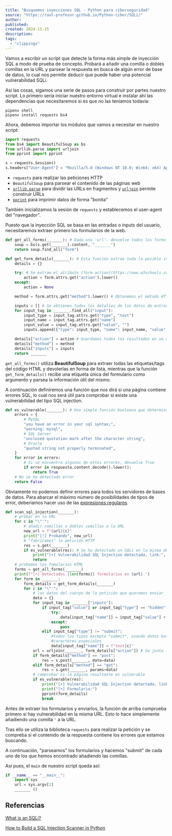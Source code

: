 ```yaml
---
title: "Busquemos inyecciones SQL - Python para ciberseguridad"
source: "https://raul-profesor.github.io/Python-ciber/SQLi/"
author:
published:
created: 2024-11-15
description:
tags:
  - "clippings"
---
```

Vamos a escribir un script que detecte la forma más simple de inyección SQL a modo de prueba de concepto. Probará a añadir una comilla o dobles comillas en la URL y parsear la respuesta en busca de algún error de base de datos, lo cual nos permite deducir que puede haber una potencial vulnerabilidad SQLi.

Así las cosas, sigamos una serie de pasos para construir por partes nuestro script. Lo primero sería iniciar nuestro entorno virtual e instalar ahí las dependencias que necesitaremos si es que no las teníamos todavía:

```
pipenv shell
pipenv install requests bs4
```

Ahora, debemos importar los módulos que vamos a necesitar en nuestro script:

```python
import requests
from bs4 import BeautifulSoup as bs
from urllib.parse import urljoin
from pprint import pprint

s = requests.Session()
s.headers["User-Agent"] = "Mozilla/5.0 (Windows NT 10.0; Win64; x64) AppleWebKit/537.36 (KHTML, like Gecko) Chrome/83.0.4103.106 Safari/537.36"
```

- `requests` para realizar las peticiones HTTP
- `BeautifulSoup` para parsear el contenido de las páginas web
- [`urllib.parse`](https://rico-schmidt.name/pymotw-3/urllib.parse/index.html) para dividir las URLs en fragmentos y [`urljoin`](https://docs.python.org/es/3/library/urllib.parse.html#urllib.parse.urljoin) permite construir URLs
- [`pprint`](https://docs.python.org/es/3/library/pprint.html) para imprimir datos de forma "bonita"

También inicializamos la sesión de `requests` y establecemos el user-agent del "navegador".

Puesto que la inyección SQL se basa en las entradas o inputs del usuario, necesitaremos extraer primero los formularios de la web.

```python
def get_all_forms(_______): # Dada una 'url'. devuelve todos los formularios que contiene el código HTML
    soup = bs(s.get(_______).content, "_______")
    return soup.find_all("form")

def get_form_details(_______): # Esta función extrae toda la posible información útil de un formulario HTML    
    details = {}

    try: # Se extrae el atributo [form action](https://www.w3schools.com/tags/att_form_action.asp) de la URL objetivo
        action = form.attrs.get("action").lower()
    except:
        action = None

    method = form.attrs.get("method").lower() # Obtenemos el método HTTP utilizado por el formulario (POST, GET ...)

    inputs = [] # Se obtienen todos los detalles de los datos de entrada, tales como el tipo y el nombre
    for input_tag in _______.find_all("input"):
        input_type = input_tag.attrs.get("type", "text")
        input_name = input_tag.attrs.get("name")
        input_value = input_tag.attrs.get("value", "")
        inputs.append({"type": input_type, "name": input_name, "value": input_value})

    details["action"] = action # Guardamos todos los resultados en un diccionario
    details["method"] = method
    details["inputs"] = inputs
    return _______
```

`get_all_forms()` utiliza **BeautifulSoup** para extraer todas las etiquetas/tags del código HTML y devolerlas en forma de lista, mientras que la función `get_form_details()` recibe una etiqueta única del formulario como argumento y parsea la información útil del mismo.

A continuación definiremos una función que nos dirá si una página contiene errores SQL, lo cual nos será útil para comprobar si existe una vulnerabilidad del tipo SQL injection.

```python
def es_vulnerable(_______): # Una simple función booleana que determina si una página es vulnerable a un SQL injection analizando su respuesta
    errors = { 
        # MySQL
        "you have an error in your sql syntax;",
        "warning: mysql",
        # SQL Server
        "unclosed quotation mark after the character string",
        # Oracle
        "quoted string not properly terminated",
    }
    for error in errors: 
        # Si se encuentra algunos de estos errores, devuelve True
        if error in respuesta.content.decode().lower():
            return True
    # No se ha detectado error
    return False
```

Obviamente no podemos definir errores para todos los servidores de bases de datos. Para abarcar el máximo número de posibilidades de tipos de error, deberíamos hacer uso de las [expresiones regulares](https://www.adictosaltrabajo.com/2015/01/29/regexsam/).

```python
def scan_sql_injection(_______):
    # probar en la URL
    for c in "\"'":
        # añadir comillas o dobles comillas a la URL
        new_url = f"{url}{c}"
        print("[!] Probando", new_url)
        # "fabricamos" la petición HTTP
        res = s.get(_______)
        if es_vulnerable(res): # Se ha detectado un SQLi en la misma URL, no es necesario proceder más allá para extraer formularios y enviarlos
            print("[+] Vulnerabilidad SQL Injection detectada, link:", _______)
            return
    # probamos los fomularios HTML
    forms = get_all_forms(_______)
    print(f"[+] Detectados {len(forms)} formularios en {url}.")
    for form in _______:
        form_details = get_form_details(_______)
        for c in "\"'":
            # los datos del cuerpo de la petición que queremos enviar
            data = {}
            for input_tag in _______["inputs"]:
                if input_tag["value"] or input_tag["type"] == "hidden": # Cualquier _input_ del formulario que tiene algún valor u oculto, sólo para usarlo en el cuerpo de la petición
                    try:
                        data[input_tag["name"]] = input_tag["value"] + c
                    except:
                        pass
                elif input_tag["type"] != "submit":
                    #todos los tipos excepto *submit*, usando datos basura como 
                    #caractéres especiales
                    data[input_tag["name"]] = f"test{c}"
            url = urljoin(_______, form_details["action"]) # Se junta (join) la URL con el `action` (la URL de la petición del formulario)
            if form_details["method"] == "post":
                res = s.post(_______, data=data)
            elif form_details["method"] == "get":
                res = s.get(_______, params=data)
            # comprobar si la página resultante es vulnerable
            if es_vulnerable(res):
                print("[+] Vulnerabilidad SQL Injection detectada, link", url)
                print("[+] Formulario:")
                pprint(form_details)
                break   
```

Antes de extraer los formularios y enviarlos, la función de arriba comprueba primero si hay vulnerabilidad en la misma URL. Esto lo hace simplemente añadiendo una comilla `'` a la URL.

Tras ello se utiliza la biblioteca `requests` para realizar la petición y se compreba si el contenido de la respuesta contiene los errores que estamos buscando.

A continuación, "parseamos" los formularios y hacemos "submit" de cada uno de los que hemos encontrado añadiendo las comillas.

Así pues, el `main` de nuestro script queda así:

```python
if __name__ == "__main__":
    import sys
    url = sys.argv[1]
    _______ ()
```

## Referencias

[What is an SQLi?](https://portswigger.net/web-security/sql-injection)

[How to Build a SQL Injection Scanner in Python](https://www.thepythoncode.com/article/sql-injection-vulnerability-detector-in-python)